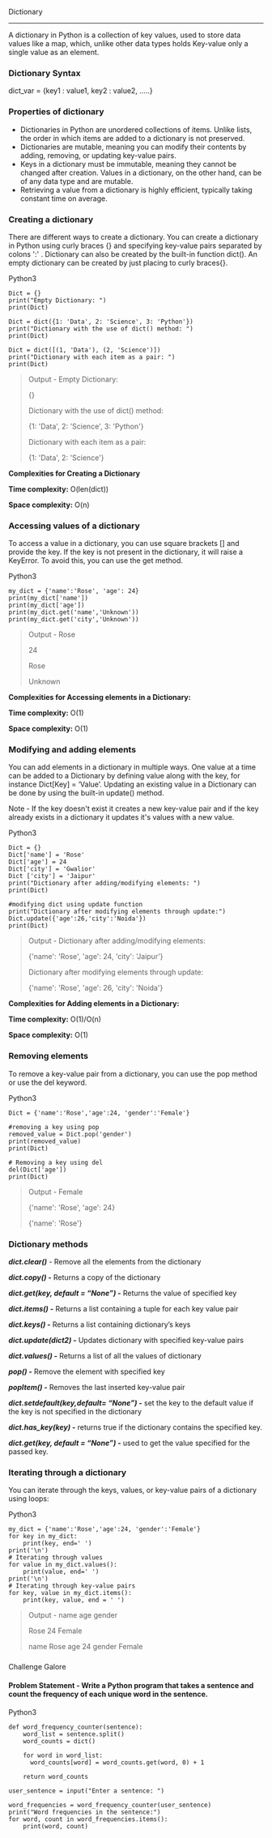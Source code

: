 Dictionary



---

A dictionary in Python is a collection of key values, used to store data values like a map, which, unlike other data types holds Key-value only a single value as an element.

### Dictionary Syntax

dict_var = {key1 : value1, key2 : value2, …..}

### Properties of dictionary

- Dictionaries in Python are unordered collections of items. Unlike lists, the order in which items are added to a dictionary is not preserved.
- Dictionaries are mutable, meaning you can modify their contents by adding, removing, or updating key-value pairs.
- Keys in a dictionary must be immutable, meaning they cannot be changed after creation. Values in a dictionary, on the other hand, can be of any data type and are mutable.
- Retrieving a value from a dictionary is highly efficient, typically taking constant time on average.

### Creating a dictionary

There are different ways to create a dictionary. You can create a dictionary in Python using curly braces {} and specifying key-value pairs separated by colons ':' . Dictionary can also be created by the built-in function dict(). An empty dictionary can be created by just placing to curly braces{}.

Python3

```python3
Dict = {}
print("Empty Dictionary: ")
print(Dict)

Dict = dict({1: 'Data', 2: 'Science', 3: 'Python'})
print("Dictionary with the use of dict() method: ")
print(Dict)

Dict = dict([(1, 'Data'), (2, 'Science')])
print("Dictionary with each item as a pair: ")
print(Dict)
```

> Output - Empty Dictionary:
> 
> {}
> 
> Dictionary with the use of dict() method:
> 
> {1: 'Data', 2: 'Science', 3: 'Python'}
> 
> Dictionary with each item as a pair:
> 
> {1: 'Data', 2: 'Science'}

****Complexities for Creating a Dictionary****

****Time complexity:**** O(len(dict))

****Space complexity:**** O(n)

### Accessing values of a dictionary

To access a value in a dictionary, you can use square brackets [] and provide the key. If the key is not present in the dictionary, it will raise a KeyError. To avoid this, you can use the get method.

Python3

```python3
my_dict = {'name':'Rose', 'age': 24}
print(my_dict['name'])  
print(my_dict['age'])   
print(my_dict.get('name','Unknown'))
print(my_dict.get('city','Unknown'))
```

> Output - Rose
> 
> 24
> 
> Rose
> 
> Unknown

****Complexities for Accessing elements in a Dictionary:****

****Time complexity:**** O(1)

****Space complexity:**** O(1)

### Modifying and adding elements

You can add elements in a dictionary in multiple ways. One value at a time can be added to a Dictionary by defining value along with the key, for instance Dict[Key] = ‘Value’. Updating an existing value in a Dictionary can be done by using the built-in update() method.

Note - If the key doesn't exist it creates a new key-value pair and if the key already exists in a dictionary it updates it's values with a new value.

Python3

```python3
Dict = {}
Dict['name'] = 'Rose'
Dict['age'] = 24
Dict['city'] = 'Gwalior'
Dict ['city'] = 'Jaipur'
print("Dictionary after adding/modifying elements: ")
print(Dict)

#modifying dict using update function
print("Dictionary after modifying elements through update:")
Dict.update({'age':26,'city':'Noida'})
print(Dict)
```

> Output - Dictionary after adding/modifying elements:
> 
> {'name': 'Rose', 'age': 24, 'city': 'Jaipur'}
> 
> Dictionary after modifying elements through update:
> 
> {'name': 'Rose', 'age': 26, 'city': 'Noida'}

****Complexities for Adding elements in a Dictionary:****

****Time complexity:**** O(1)/O(n)

****Space complexity:**** O(1)

### Removing elements

To remove a key-value pair from a dictionary, you can use the pop method or use the del keyword.

Python3

```python3
Dict = {'name':'Rose','age':24, 'gender':'Female'}

#removing a key using pop
removed_value = Dict.pop('gender')
print(removed_value) 
print(Dict)

# Removing a key using del
del(Dict['age'])
print(Dict)
```

> Output - Female
> 
> {'name': 'Rose', 'age': 24}
> 
> {'name': 'Rose'}



### Dictionary methods

***dict.clear()*** - Remove all the elements from the dictionary

***dict.copy() -*** Returns a copy of the dictionary

***dict.get(key, default = “None”) -*** Returns the value of specified key

***dict.items() -*** Returns a list containing a tuple for each key value pair

***dict.keys() -*** Returns a list containing dictionary’s keys

***dict.update(dict2) -*** Updates dictionary with specified key-value pairs

***dict.values() -*** Returns a list of all the values of dictionary

***pop() -*** Remove the element with specified key

***popItem() -*** Removes the last inserted key-value pair

***dict.setdefault(key,default= “None”) -*** set the key to the default value if the key is not specified in the dictionary

***dict.has_key(key) -*** returns true if the dictionary contains the specified key.

***dict.get(key, default = “None”) -*** used to get the value specified for the passed key.

### Iterating through a dictionary

You can iterate through the keys, values, or key-value pairs of a dictionary using loops:

Python3

```python3
my_dict = {'name':'Rose','age':24, 'gender':'Female'}
for key in my_dict:
    print(key, end=' ')
print('\n')
# Iterating through values
for value in my_dict.values():
    print(value, end=' ')
print('\n')
# Iterating through key-value pairs
for key, value in my_dict.items():
    print(key, value, end = ' ')
```

  

> Output - name age gender
> 
> Rose 24 Female
> 
> name Rose age 24 gender Female

###   
Challenge Galore

#### Problem Statement - Write a Python program that takes a sentence and count the frequency of each unique word in the sentence.

Python3

```python3
def word_frequency_counter(sentence):
    word_list = sentence.split()
    word_counts = dict()

    for word in word_list:
      word_counts[word] = word_counts.get(word, 0) + 1

    return word_counts

user_sentence = input("Enter a sentence: ")

word_frequencies = word_frequency_counter(user_sentence)
print("Word frequencies in the sentence:")
for word, count in word_frequencies.items():
    print(word, count)
```
